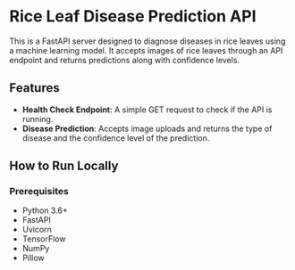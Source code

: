 # Rice Leaf Disease Prediction API

This is a FastAPI server designed to diagnose diseases in rice leaves using a machine learning model. It accepts images of rice leaves through an API endpoint and returns predictions along with confidence levels.

## Features

- **Health Check Endpoint**: A simple GET request to check if the API is running.
- **Disease Prediction**: Accepts image uploads and returns the type of disease and the confidence level of the prediction.

## How to Run Locally

### Prerequisites

- Python 3.6+
- FastAPI
- Uvicorn
- TensorFlow
- NumPy
- Pillow
